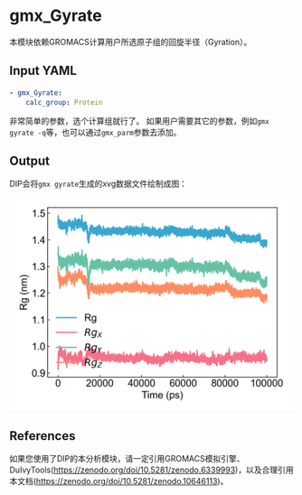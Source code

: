 # gmx_Gyrate

本模块依赖GROMACS计算用户所选原子组的回旋半径（Gyration）。

## Input YAML

```yaml
- gmx_Gyrate:
    calc_group: Protein
```

非常简单的参数，选个计算组就行了。
如果用户需要其它的参数，例如`gmx gyrate -q`等，也可以通过`gmx_parm`参数去添加。

## Output

DIP会将`gmx gyrate`生成的xvg数据文件绘制成图：

![gmx_Gyrate](static/gmx_Gyrate.png)

## References

如果您使用了DIP的本分析模块，请一定引用GROMACS模拟引擎、DuIvyTools(https://zenodo.org/doi/10.5281/zenodo.6339993)，以及合理引用本文档(https://zenodo.org/doi/10.5281/zenodo.10646113)。
